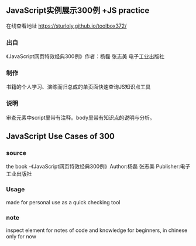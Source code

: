  ## JavaScript实例展示300例		 +JS practice
 		
 在线查看地址 https://sturloly.github.io/toolbox372/		
 		
 ### 出自		
 
《JavaScript网页特效经典300例》作者：杨磊 张志美 电子工业出版社		
 	
 ### 制作		
 
 书籍的个人学习、演练而归总成的单页面快速查询JS知识点工具		
 	
 ### 说明	
 
 审查元素中script里带有注释。body里带有知识点的说明与分析。		
 

## JavaScript Use Cases of 300				

 ### source		
 
 the book -《JavaScript网页特效经典300例》Author:杨磊 张志美 Publisher:电子工业出版社		
 	
 ### Usage	
 
 made for personal use as a quick checking tool		
 	
 ### note		
 
 inspect element for notes of code and knowledge for beginners, in chinese only for now
